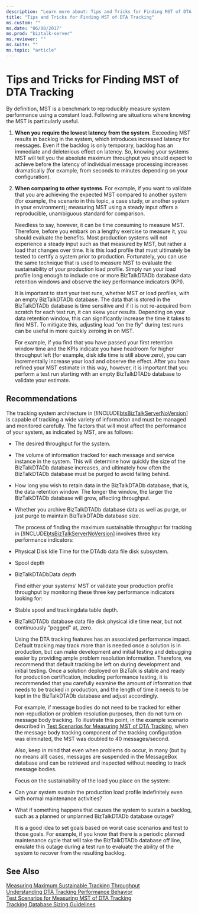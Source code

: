 ```yaml
---
description: "Learn more about: Tips and Tricks for Finding MST of DTA Tracking"
title: "Tips and Tricks for Finding MST of DTA Tracking"
ms.custom: ""
ms.date: "06/08/2017"
ms.prod: "biztalk-server"
ms.reviewer: ""
ms.suite: ""
ms.topic: "article"
---
```

# Tips and Tricks for Finding MST of DTA Tracking
By definition, MST is a benchmark to reproducibly measure system performance using a constant load. Following are situations where knowing the MST is particularly useful.  
  
1. **When you require the lowest latency from the system**. Exceeding MST results in backlog in the system, which introduces increased latency for messages. Even if the backlog is only temporary, backlog has an immediate and deleterious effect on latency. So, knowing your systems MST will tell you the absolute maximum throughput you should expect to achieve before the latency of individual message processing increases dramatically (for example, from seconds to minutes depending on your configuration).  
  
2. **When comparing to other systems**. For example, if you want to validate that you are achieving the expected MST compared to another system (for example, the scenario in this topic, a case study, or another system in your environment); measuring MST using a steady input offers a reproducible, unambiguous standard for comparison.  
  
   Needless to say, however, it can be time consuming to measure MST. Therefore, before you embark on a lengthy exercise to measure it, you should evaluate the benefits. Most production systems will not experience a steady input such as that measured by MST, but rather a load that changes over time. It is this load profile that must ultimately be tested to certify a system prior to production. Fortunately, you can use the same technique that is used to measure MST to evaluate the sustainability of your production load profile. Simply run your load profile long enough to include one or more BizTalkDTADb database data retention windows and observe the key performance indicators (KPI).  
  
   It is important to start your test runs, whether MST or load profiles, with an empty BizTalkDTADb database. The data that is stored in the BizTalkDTADb database is time sensitive and if it is not re-acquired from scratch for each test run, it can skew your results. Depending on your data retention window, this can significantly increase the time it takes to find MST. To mitigate this, adjusting load "on the fly" during test runs can be useful in more quickly zeroing in on MST.  
  
   For example, if you find that you have passed your first retention window time and the KPIs indicate you have headroom for higher throughput left (for example, disk idle time is still above zero), you can incrementally increase your load and observe the effect. After you have refined your MST estimate in this way, however, it is important that you perform a test run starting with an empty BizTalkDTADb database to validate your estimate.  
  
## Recommendations  
 The tracking system architecture in [!INCLUDE[btsBizTalkServerNoVersion](../includes/btsbiztalkservernoversion-md.md)] is capable of tracking a wide variety of information and must be managed and monitored carefully. The factors that will most affect the performance of your system, as indicated by MST, are as follows:  
  
- The desired throughput for the system.  
  
- The volume of information tracked for each message and service instance in the system. This will determine how quickly the size of the BizTalkDTADb database increases, and ultimately how often the BizTalkDTADb database must be purged to avoid falling behind.  
  
- How long you wish to retain data in the BizTalkDTADb database, that is, the data retention window. The longer the window, the larger the BizTalkDTADb database will grow, affecting throughput.  
  
- Whether you archive BizTalkDTADb database data as well as purge, or just purge to maintain BizTalkDTADb database size.  
  
  The process of finding the maximum sustainable throughput for tracking in [!INCLUDE[btsBizTalkServerNoVersion](../includes/btsbiztalkservernoversion-md.md)] involves three key performance indicators:  
  
- Physical Disk Idle Time for the DTAdb data file disk subsystem.  
  
- Spool depth  
  
- BizTalkDTADbData depth  
  
  Find either your systems’ MST or validate your production profile throughput by monitoring these three key performance indicators looking for:  
  
- Stable spool and trackingdata table depth.  
  
- BizTalkDTADb database data file disk physical idle time near, but not continuously "pegged" at, zero.  
  
  Using the DTA tracking features has an associated performance impact.  Default tracking may track more than is needed once a solution is in production, but can make development and initial testing and debugging easier by providing ample problem resolution information. Therefore, we recommend that default tracking be left on during development and initial testing. Once a solution deployed on BizTalk is stable and ready for production certification, including performance testing, it is recommended that you carefully examine the amount of information that needs to be tracked in production, and the length of time it needs to be kept in the BizTalkDTADb database and adjust accordingly.  
  
  For example, if message bodies do not need to be tracked for either non-repudiation or problem resolution purposes, then do not turn on message body tracking. To illustrate this point, in the example scenario described in [Test Scenarios for Measuring MST of DTA Tracking](../core/test-scenarios-for-measuring-mst-of-dta-tracking.md), when the message body tracking component of the tracking configuration was eliminated, the MST was doubled to 40 messages/second.  
  
  Also, keep in mind that even when problems do occur, in many (but by no means all) cases, messages are suspended in the MessageBox database and can be retrieved and inspected without needing to track message bodies.  
  
  Focus on the sustainability of the load you place on the system:  
  
- Can your system sustain the production load profile indefinitely even with normal maintenance activities?  
  
- What if something happens that causes the system to sustain a backlog, such as a planned or unplanned BizTalkDTADb database outage?  
  
  It is a good idea to set goals based on worst case scenarios and test to those goals. For example, if you know that there is a periodic planned maintenance cycle that will take the BizTalkDTADb database off line, emulate this outage during a test run to evaluate the ability of the system to recover from the resulting backlog.  
  
## See Also  
 [Measuring Maximum Sustainable Tracking Throughput](../core/measuring-maximum-sustainable-tracking-throughput.md)   
 [Understanding DTA Tracking Performance Behavior](../core/understanding-dta-tracking-performance-behavior.md)   
 [Test Scenarios for Measuring MST of DTA Tracking](../core/test-scenarios-for-measuring-mst-of-dta-tracking.md)   
 [Tracking Database Sizing Guidelines](../core/tracking-database-sizing-guidelines.md)
